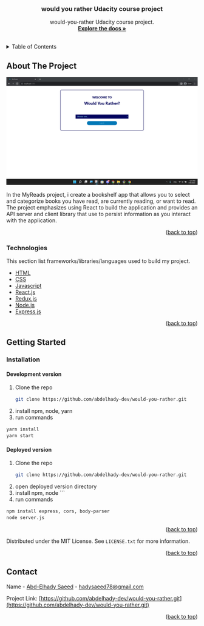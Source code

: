 <div id="top"></div>
<!-- PROJECT SHIELDS -->
<!--
*** I'm using markdown "reference style" links for readability.
*** Reference links are enclosed in brackets [ ] instead of parentheses ( ).
*** See the bottom of this document for the declaration of the reference variables
*** for contributors-url, forks-url, etc. This is an optional, concise syntax you may use.
*** https://www.markdownguide.org/basic-syntax/#reference-style-links
-->


<!-- PROJECT LOGO -->
<br />
<div align="center">
  <h3 align="center">would you rather Udacity course project</h3>

  <p align="center">
    would-you-rather Udacity course project.
    <br />
    <a href="https://github.com/abdelhady-dev/would-you-rather"> <strong>Explore the docs »</strong></a>
    <br />
    <br />
  </p>
</div>



<!-- TABLE OF CONTENTS -->
<details>
  <summary>Table of Contents</summary>
  <ol>
    <li>
      <a href="#about-the-project">About The Project</a>
      <ul>
        <li><a href="#built-with">Built With</a></li>
      </ul>
    </li>
    <li>
      <a href="#getting-started">Getting Started</a>
      <ul>
        <li><a href="#installation">Installation</a></li>
      </ul>
    </li>
    <li><a href="#contact">Contact</a></li>
  </ol>
</details>



<!-- ABOUT THE PROJECT -->
## About The Project

[![Product Name Screen Shot][product-screenshot]]()

In the MyReads project, i create a bookshelf app that allows you to select and categorize books you have read, are currently reading, or want to read. The project emphasizes using React to build the application and provides an API server and client library that use to persist information as you interact with the application.

<p align="right">(<a href="#top">back to top</a>)</p>



### Technologies

This section list frameworks/libraries/languages used to build my project.

* [HTML](https://developer.mozilla.org/en-US/docs/Web/HTML)
* [CSS](https://www.w3schools.com/css/)
* [Javascript](https://www.w3schools.com/js/)
* [React.js](https://reactjs.org/)
* [Redux.js](https://redux.js.org/)
* [Node.js](https://nodejs.org/en/)
* [Express.js](https://expressjs.com/)
<p align="right">(<a href="#top">back to top</a>)</p>



<!-- GETTING STARTED -->
## Getting Started

### Installation

#### Development version

1. Clone the repo
   ```sh
   git clone https://github.com/abdelhady-dev/would-you-rather.git
   ```
2. install npm, node, yarn
3. run commands
  ```sh
  yarn install
  yarn start 
  ```

#### Deployed version

1. Clone the repo
   ```sh
   git clone https://github.com/abdelhady-dev/would-you-rather.git
2. open deployed version directory
3. install npm, node   ```
4. run commands
  ```sh
  npm install express, cors, body-parser
  node server.js 
  ```

<p align="right">(<a href="#top">back to top</a>)</p>



<!-- USAGE EXAMPLES -->

Distributed under the MIT License. See `LICENSE.txt` for more information.

<p align="right">(<a href="#top">back to top</a>)</p>



<!-- CONTACT -->
## Contact

Name - [Abd-Elhady Saeed](https://www.linkedin.com/in/abd-elhady-saeed-404385205/) - hadysaeed78@gmail.com

Project Link: [https://github.com/abdelhady-dev/would-you-rather.git](https://github.com/abdelhady-dev/would-you-rather.git)

<p align="right">(<a href="#top">back to top</a>)</p>



<!-- MARKDOWN LINKS & IMAGES -->
<!-- https://www.markdownguide.org/basic-syntax/#reference-style-links -->
[product-screenshot]: shot.png